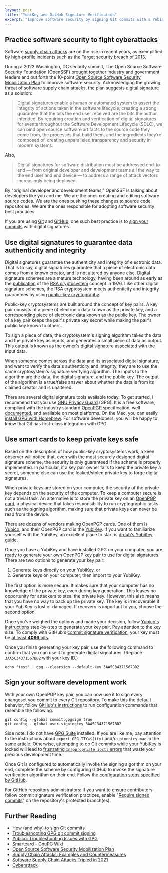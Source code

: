 ```yaml
---
layout: post
title: "YubiKey and GitHub Signature Verification"
excerpt: "Improve software security by signing Git commits with a YubiKey-generated GPG key and configuring GitHub to verify commit signatures."
---
```


## Practice software security to fight cyberattacks

Software [supply chain attacks](https://en.wikipedia.org/wiki/Supply_chain_attack) are on the rise in recent years, as exemplified by high-profile incidents such as the [Target security breach of 2013](https://www.zdnet.com/article/the-target-breach-two-years-later/).

During a 2022 Washington, DC security summit, The Open Source Software Security Foundation (OpenSSF) brought together industry and government leaders and put forth the 10-point [Open Source Software Security Mobilization Plan](https://openssf.org/oss-security-mobilization-plan/) to improve software security. Acknowledging the growing threat of software supply chain attacks, the plan suggests [digital signature](https://en.wikipedia.org/wiki/Digital_signature) as a solution:

> Digital signatures enable a human or automated system to assert the integrity of actions taken in the software lifecycle, creating a strong guarantee that the bits the end user received are the bits the author intended. By requiring creation and verification of digital signatures for events throughout the Software Development Lifecycle (SDLC), we can bind open source software artifacts to the source code they come from, the processes that build them, and the ingredients they’re composed of, creating unparalleled transparency and security in modern systems.

Also,

> Digital signatures for software distribution must be addressed end-to-end — from original developer and development teams all the way to the end user and end device — to address a range of attack vectors increasingly being deployed.

By "original developer and development teams," OpenSSF is talking about developers like you and me. We are the ones creating and editing software source codes. We are the ones pushing these changes to source code repositories. We are the ones responsible for adopting software security best practices.

If you are using [Git](https://en.wikipedia.org/wiki/Git) and [GitHub](https://en.wikipedia.org/wiki/GitHub), one such best practice is to [sign your commits](https://git-scm.com/book/en/v2/Git-Tools-Signing-Your-Work) with digital signatures.

## Use digital signatures to guarantee data authenticity and integrity

Digital signatures guarantee the authenticity and integrity of electronic data. That is to say, digital signatures guarantee that a piece of electronic data comes from a known creator, and is not altered by anyone else. Digital signature schemes are a mature technology, having been around as early as the [publication](https://ocw.bib.upct.es/pluginfile.php/5337/mod_resource/content/1/rsa_base.pdf) of the [RSA cryptosystem](<https://en.wikipedia.org/wiki/RSA_(cryptosystem)>) concept in 1976. Like other digital signature schemes, the RSA cryptosystem meets authenticity and integrity guarantees by using [public-key cryptography](https://en.wikipedia.org/wiki/Public-key_cryptography).

Public-key cryptosystems are built around the concept of key pairs. A key pair consists of a piece of electronic data known as the private key, and a corresponding piece of electronic data known as the public key. The owner of a key pair keeps the pair's private key secret while making the pair's public key known to others.

To sign a piece of data, the cryptosystem's signing algorithm takes the data and the private key as inputs, and generates a small piece of data as output. This output is known as the owner's digital signature associated with the input data.

When someone comes across the data and its associated digital signature, and want to verify the data's authenticity and integrity, they are to use the same cryptosystem's signature verifying algorithm. The inputs to the algorithm are the data, the digital signature, and the public key. The output of the algorithm is a true/false answer about whether the data is from its claimed creator and is unaltered.

There are several digital signature tools available today. To get started, I recommend that you use [GNU Privacy Guard](https://en.wikipedia.org/wiki/GNU_Privacy_Guard) (GPG). It is a free software, compliant with the industry standard [OpenPGP](https://www.openpgp.org/about/) specification, well [documented](https://gnupg.org/documentation/index.html), and available on most platforms. On the Mac, you can easily [install GPG with Homebrew](https://formulae.brew.sh/formula/gnupg). For software developers, you will be happy to know that Git has first-class integration with GPG.

## Use smart cards to keep private keys safe

Based on the description of how public-key cryptosystems work, a keen observer will notice that, even with the most securely designed digital signature scheme, the security is only guaranteed if the scheme is properly implemented. In particular, if a key pair owner fails to keep the private key a secret, someone else can use the leaked/stolen private key to forge digital signatures.

When private keys are stored on your computer, the security of the private key depends on the security of the computer. To keep a computer secure is not a trivial task. An alternative is to store the private key on an [OpenPGP card](https://en.wikipedia.org/wiki/OpenPGP_card), a physical device that takes responsibility to run cryptographic tasks such as the signing algorithm, making sure that private keys can never be read from the device.

There are dozens of vendors making OpenPGP cards. One of them is [Yubico](https://www.yubico.com/), and their OpenPGP card is the [YubiKey](https://en.wikipedia.org/wiki/YubiKey). If you want to familiarize yourself with the YubiKey, an excellent place to start is [drduh's YubiKey guide](https://github.com/drduh/YubiKey-Guide).

Once you have a YubiKey and have installed GPG on your computer, you are ready to generate your own OpenPGP key pair to use for digital signatures. There are two options to generate your key pair:

1. Generate keys directly on your YubiKey, or
1. Generate keys on your computer, then import to your YubiKey.

The first option is more secure. It makes sure that your computer has no knowledge of the private key, even during key generation. This leaves no opportunity for attackers to steal the private key. However, this also means that you have no way to back up the private key. The key is irrecoverable if your YubiKey is lost or damaged. If recovery is important to you, choose the second option.

Once you've weighed the options and made your decision, follow [Yubico's instructions](https://support.yubico.com/hc/en-us/articles/360013790259-Using-Your-YubiKey-with-OpenPGP) step-by-step to generate your key pair. Pay attention to the key size. To comply with GitHub's [commit signature verification](https://docs.github.com/en/authentication/managing-commit-signature-verification/about-commit-signature-verification), your key must be [at least **4096** bits](https://docs.github.com/en/authentication/managing-commit-signature-verification/generating-a-new-gpg-key).

Once you finish generating your key pair, use the following command to confirm that you can use it to generate digital signatures. (Replace `3AA5C34371567BD2` with your key ID.)

```
echo "test" | gpg --clearsign --default-key 3AA5C34371567BD2
```

## Sign your software development work

With your own OpenPGP key pair, you can now use it to sign every changeset you commit to every Git repository. To make this the default behavior, follow [GitHub's instructions](https://docs.github.com/en/authentication/managing-commit-signature-verification/telling-git-about-your-signing-key) to run configuration commands that resemble the following.

```
git config --global commit.gpgsign true
git config --global user.signingkey 3AA5C34371567BD2
```

Side note: I do not have [GPG Suite](https://gpgtools.org/) installed. If you are like me, pay attention to the instructions about `export GPG_TTY=$(tty)` and/or `pinentry-mac` in the [same article](https://docs.github.com/en/authentication/managing-commit-signature-verification/telling-git-about-your-signing-key). Otherwise, attempting to do Git commits while your YubiKey is locked will lead to [frustrating `Inappropriate ioctl` errors](https://stackoverflow.com/questions/57591432/gpg-signing-failed-inappropriate-ioctl-for-device-on-macos-with-maven) that waste your precious development time.

Once Git is configured to automatically invoke the signing algorithm on your end, complete the scheme by configuring GitHub to invoke the signature verification algorithm on their end. Follow the [configuration steps specified by GitHub](https://docs.github.com/en/authentication/managing-commit-signature-verification/adding-a-gpg-key-to-your-github-account).

For GitHub repository administrators: if you want to ensure contributors follow commit signature verification practices, enable "[Require signed commits](https://docs.github.com/en/repositories/configuring-branches-and-merges-in-your-repository/managing-protected-branches/about-protected-branches#require-signed-commits)" on the repository's protected branch(es).

## Further Reading

- [How (and why) to sign Git commits](https://withblue.ink/2020/05/17/how-and-why-to-sign-git-commits.html)
- [Troubleshooting GPG git commit signing](https://juliansimioni.com/blog/troubleshooting-gpg-git-commit-signing/)
- [Yubico: Troubleshooting Issues with GPG](https://support.yubico.com/hc/en-us/articles/360013714479-Troubleshooting-Issues-with-GPG)
- [Smartcard - GnuPG Wiki](https://wiki.gnupg.org/SmartCard)
- [Open Source Software Security Mobilization Plan](https://8112310.fs1.hubspotusercontent-na1.net/hubfs/8112310/OpenSSF/OSS%20Mobilization%20Plan.pdf)
- [Supply Chain Attacks: Examples and Countermeasures](https://www.fortinet.com/resources/cyberglossary/supply-chain-attacks)
- [Software Supply Chain Attacks Tripled in 2021](https://www.securityweek.com/software-supply-chain-attacks-tripled-2021-study/)
- [Cyberattack](https://en.wikipedia.org/wiki/Cyberattack)
